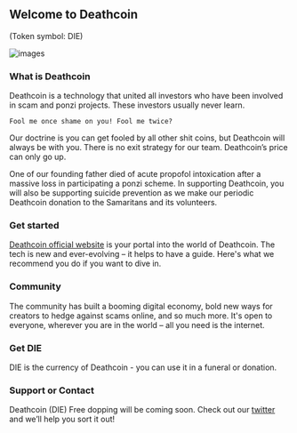 ## Welcome to Deathcoin 
(Token symbol: DIE)

![images](https://pbs.twimg.com/media/EfH5EyUXkAA5Jse.png)

### What is Deathcoin
Deathcoin is a technology that united all investors who have been involved in scam and ponzi projects. These investors usually never learn. 

``Fool me once shame on you! Fool me twice?``

Our doctrine is you can get fooled by all other shit coins, but Deathcoin will always be with you. There is no exit strategy for our team. Deathcoin’s price can only go up.

One of our founding father died of acute propofol intoxication after a massive loss in participating a ponzi scheme. In supporting Deathcoin, you will also be supporting suicide prevention as we make our periodic Deathcoin donation to the Samaritans and its volunteers.

### Get started
[Deathcoin official website](https://deathcoinofficial.github.io/Deathcoin/) is your portal into the world of Deathcoin. The tech is new and ever-evolving – it helps to have a guide. Here's what we recommend you do if you want to dive in.


### Community
The community has built a booming digital economy, bold new ways for creators to hedge against scams online, and so much more. It's open to everyone, wherever you are in the world – all you need is the internet.

### Get DIE
DIE is the currency of Deathcoin - you can use it in a funeral or donation.

### Support or Contact
Deathcoin (DIE) Free dopping will be coming soon. Check out our [twitter](https://support.github.com/contact) and we’ll help you sort it out!
